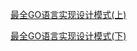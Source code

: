 [最全GO语言实现设计模式(上)](https://mp.weixin.qq.com/s/9iXdsgtuQh6pge5vSDPoQA)

[最全GO语言实现设计模式(下)](https://mp.weixin.qq.com/s?__biz=MzI2NDU4OTExOQ==&mid=2247565368&idx=1&sn=b6829757f4cc70a72b74b50372fe5636&chksm=eaa9da68ddde537ed069d06257d29f7c7359bf37cfa6eb76409f7ab600a9ebf1616140a57038&cur_album_id=1989144495833006081&scene=189#wechat_redirect)